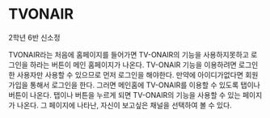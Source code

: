 # TVONAIR
2학년 6반 신소정

TVONAIR라는 처음에 홈페이지를 들어가면 TV-ONAIR의 기능을 사용하지못하고 로그인을 하라는 버튼이 메인 홈페이지가 나온다. TV-ONAIR 기능을 이용하려면 로그인한 사용자만 사용할 수 있으므로 먼저 로그인을 해야한다. 만약에 아이디가없다면 회원가입을 통해서 로그인을 한다. 그러면 메인홈에 TV-ONAIR를 이용할 수 있도록 탭이나 버튼이 나온다. 탭이나 버튼을 누르게 되면 TV-ONAIR의 기능을 사용할 수 있는 페이지가 나온다. 그 페이지에 나타난, 자신이 보고싶은 채널을 선택하여 볼 수 있다.

